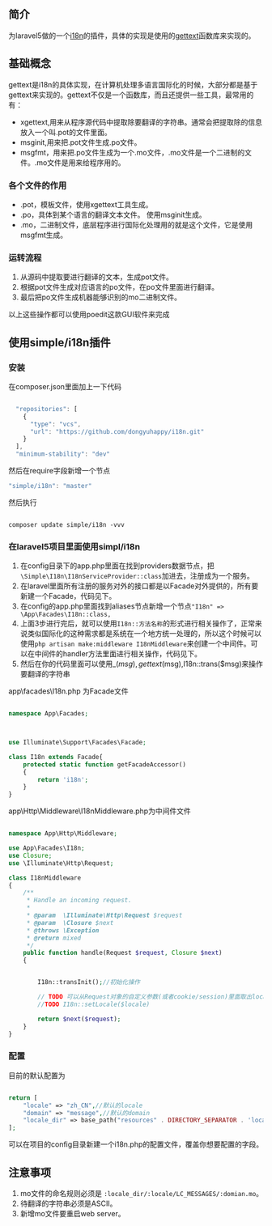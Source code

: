 ## 简介

为laravel5做的一个[i18n](https://zh.wikipedia.org/wiki/%E5%9B%BD%E9%99%85%E5%8C%96%E4%B8%8E%E6%9C%AC%E5%9C%B0%E5%8C%96)的插件，具体的实现是使用的[gettext](https://zh.wikipedia.org/wiki/Gettext)函数库来实现的。


## 基础概念

gettext是i18n的具体实现，在计算机处理多语言国际化的时候，大部分都是基于gettext来实现的。gettext不仅是一个函数库，而且还提供一些工具，最常用的有：

- xgettext,用来从程序源代码中提取除要翻译的字符串。通常会把提取除的信息放入一个叫.pot的文件里面。
- msginit,用来把.pot文件生成.po文件。
- msgfmt，用来把.po文件生成为一个.mo文件，.mo文件是一个二进制的文件。.mo文件是用来给程序用的。

### 各个文件的作用

- .pot，模板文件，使用xgettext工具生成。
- .po，具体到某个语言的翻译文本文件。 使用msginit生成。
- .mo，二进制文件，底层程序进行国际化处理用的就是这个文件，它是使用msgfmt生成。

### 运转流程
1. 从源码中提取要进行翻译的文本，生成pot文件。
2. 根据pot文件生成对应语言的po文件，在po文件里面进行翻译。
3. 最后把po文件生成机器能够识别的mo二进制文件。

以上这些操作都可以使用poedit这款GUI软件来完成


## 使用simple/i18n插件

### 安装
在composer.json里面加上一下代码

```javascript

  "repositories": [
    {
      "type": "vcs",
      "url": "https://github.com/dongyuhappy/i18n.git"
    }
  ],
  "minimum-stability": "dev"
```

然后在require字段新增一个节点
```javascript
"simple/i18n": "master"
```

然后执行
```shell

composer update simple/i18n -vvv

```


### 在laravel5项目里面使用simpl/i18n

1. 在config目录下的app.php里面在找到providers数据节点，把`\Simple\I18n\I18nServiceProvider::class`加进去，注册成为一个服务。
2. 在laravel里面所有注册的服务对外的接口都是以Facade对外提供的，所有要新建一个Facade，代码见下。
3. 在config的app.php里面找到aliases节点新增一个节点`"I18n" => \App\Facades\I18n::class,`
4. 上面3步进行完后，就可以使用`I18n::方法名称`的形式进行相关操作了，正常来说类似国际化的这种需求都是系统在一个地方统一处理的，所以这个时候可以使用`php artisan make:middleware I18nMiddleware`来创建一个中间件。可以在中间件的handler方法里面进行相关操作，代码见下。
5. 然后在你的代码里面可以使用_($msg),gettext($msg),I18n::trans($msg)来操作要翻译的字符串

app\facades\I18n.php 为Facade文件

```php

namespace App\Facades;



use Illuminate\Support\Facades\Facade;

class I18n extends Facade{
    protected static function getFacadeAccessor()
    {
        return 'i18n';
    }
}

```


app\Http\Middleware\I18nMiddleware.php为中间件文件

```php

namespace App\Http\Middleware;

use App\Facades\I18n;
use Closure;
use \Illuminate\Http\Request;

class I18nMiddleware
{
    /**
     * Handle an incoming request.
     *
     * @param  \Illuminate\Http\Request $request
     * @param  \Closure $next
     * @throws \Exception
     * @return mixed
     */
    public function handle(Request $request, Closure $next)
    {


        I18n::transInit();//初始化操作

        // TODO 可以从Request对象的自定义参数(或者cookie/session)里面取出locale信息，进行转换。
        //TODO I18n::setLocale($locale)

        return $next($request);
    }
}

```

### 配置
目前的默认配置为

```php

return [
    "locale" => "zh_CN",//默认的locale
    "domain" => "message",//默认的domain
    "locale_dir" => base_path("resources" . DIRECTORY_SEPARATOR . 'locale' . DIRECTORY_SEPARATOR),//默认的locale文件所在的根目录
];

```

可以在项目的config目录新建一个i18n.php的配置文件，覆盖你想要配置的字段。


## 注意事项

1. mo文件的命名规则必须是 `:locale_dir/:locale/LC_MESSAGES/:domian.mo`。
2. 待翻译的字符串必须是ASCII。
3. 新增mo文件要重启web server。







